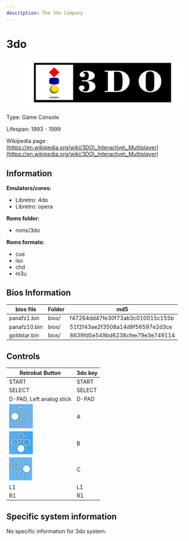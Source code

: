```yaml
---
description: The 3do Company
---
```


# 3do

<figure><img src="../../.gitbook/assets/3do.svg" alt=""><figcaption></figcaption></figure>

Type: Game Console

Lifespan: 1993 - 1999

Wikipedia page : [https://en.wikipedia.org/wiki/3DO\_Interactive\_Multiplayer](https://en.wikipedia.org/wiki/3DO\_Interactive\_Multiplayer)

## Information

**Emulators/cores:**

* Libretro: 4do
* Libretro: opera

**Roms folder:**

* roms/3do

**Roms formats:**

* cue
* iso
* chd
* m3u

## Bios Information

| bios file    | Folder | md5                              |
| ------------ | ------ | -------------------------------- |
| panafz1.bin  | bios/  | f47264dd47fe30f73ab3c010015c155b |
| panafz10.bin | bios/  | 51f2f43ae2f3508a14d9f56597e2d3ce |
| goldstar.bin | bios/  | 8639fd5e549bd6238cfee79e3e749114 |

## Controls

| Retrobat Button                                | 3do key |
| ---------------------------------------------- | ------- |
| START                                          | START   |
| SELECT                                         | SELECT  |
| D-PAD, Left analog stick                       | D-PAD   |
| ![](<../../.gitbook/assets/image (3) (1).png>) | A       |
| ![](<../../.gitbook/assets/image (4).png>)     | B       |
| ![](<../../.gitbook/assets/image (9).png>)     | C       |
| L1                                             | L1      |
| R1                                             | R1      |

## Specific system information

No specific information for 3do system.
